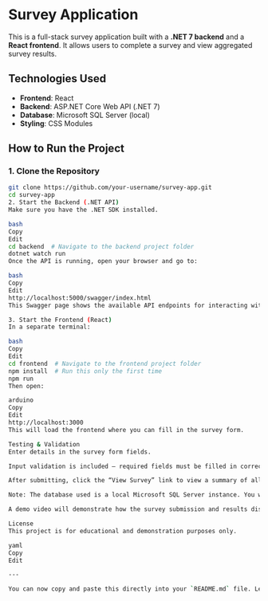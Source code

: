 # Survey Application

This is a full-stack survey application built with a **.NET 7 backend** and a **React frontend**. It allows users to complete a survey and view aggregated survey results.

## Technologies Used

- **Frontend**: React
- **Backend**: ASP.NET Core Web API (.NET 7)
- **Database**: Microsoft SQL Server (local)
- **Styling**: CSS Modules

## How to Run the Project

### 1. Clone the Repository

```bash
git clone https://github.com/your-username/survey-app.git
cd survey-app
2. Start the Backend (.NET API)
Make sure you have the .NET SDK installed.

bash
Copy
Edit
cd backend  # Navigate to the backend project folder
dotnet watch run
Once the API is running, open your browser and go to:

bash
Copy
Edit
http://localhost:5000/swagger/index.html
This Swagger page shows the available API endpoints for interacting with the survey system.

3. Start the Frontend (React)
In a separate terminal:

bash
Copy
Edit
cd frontend  # Navigate to the frontend project folder
npm install  # Run this only the first time
npm run
Then open:

arduino
Copy
Edit
http://localhost:3000
This will load the frontend where you can fill in the survey form.

Testing & Validation
Enter details in the survey form fields.

Input validation is included — required fields must be filled in correctly before submission.

After submitting, click the “View Survey” link to view a summary of all submitted surveys.

Note: The database used is a local Microsoft SQL Server instance. You will need to configure your own connection string in appsettings.json if you want to run the full backend functionality.

A demo video will demonstrate how the survey submission and results display work.

License
This project is for educational and demonstration purposes only.

yaml
Copy
Edit

---

You can now copy and paste this directly into your `README.md` file. Let me know if you want to add ex
